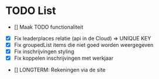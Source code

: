# TODO List

- [] Maak TODO functionaliteit
- [x] Fix leaderplaces relatie (api in de Cloud) => UNIQUE KEY
- [x] Fix groupedList items die niet goed worden weergegeven
- [x] Fix inschrijvingen styling
- [x] Fix koppelen inschrijvingen met werkjaar
- [] LONGTERM: Rekeningen via de site